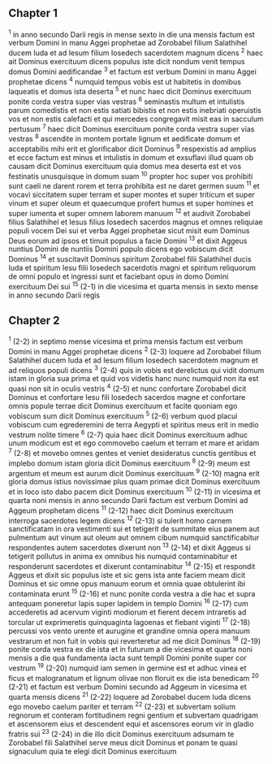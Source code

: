 ## Chapter 1

<sup>1</sup> in anno secundo Darii regis in mense sexto in die una mensis factum est verbum Domini in manu Aggei prophetae ad Zorobabel filium Salathihel ducem Iuda et ad Iesum filium Iosedech sacerdotem magnum dicens
<sup>2</sup> haec ait Dominus exercituum dicens populus iste dicit nondum venit tempus domus Domini aedificandae
<sup>3</sup> et factum est verbum Domini in manu Aggei prophetae dicens
<sup>4</sup> numquid tempus vobis est ut habitetis in domibus laqueatis et domus ista deserta
<sup>5</sup> et nunc haec dicit Dominus exercituum ponite corda vestra super vias vestras
<sup>6</sup> seminastis multum et intulistis parum comedistis et non estis satiati bibistis et non estis inebriati operuistis vos et non estis calefacti et qui mercedes congregavit misit eas in sacculum pertusum
<sup>7</sup> haec dicit Dominus exercituum ponite corda vestra super vias vestras
<sup>8</sup> ascendite in montem portate lignum et aedificate domum et acceptabilis mihi erit et glorificabor dicit Dominus
<sup>9</sup> respexistis ad amplius et ecce factum est minus et intulistis in domum et exsuflavi illud quam ob causam dicit Dominus exercituum quia domus mea deserta est et vos festinatis unusquisque in domum suam
<sup>10</sup> propter hoc super vos prohibiti sunt caeli ne darent rorem et terra prohibita est ne daret germen suum
<sup>11</sup> et vocavi siccitatem super terram et super montes et super triticum et super vinum et super oleum et quaecumque profert humus et super homines et super iumenta et super omnem laborem manuum
<sup>12</sup> et audivit Zorobabel filius Salathihel et Iesus filius Iosedech sacerdos magnus et omnes reliquiae populi vocem Dei sui et verba Aggei prophetae sicut misit eum Dominus Deus eorum ad ipsos et timuit populus a facie Domini
<sup>13</sup> et dixit Aggeus nuntius Domini de nuntiis Domini populo dicens ego vobiscum dicit Dominus
<sup>14</sup> et suscitavit Dominus spiritum Zorobabel filii Salathihel ducis Iuda et spiritum Iesu filii Iosedech sacerdotis magni et spiritum reliquorum de omni populo et ingressi sunt et faciebant opus in domo Domini exercituum Dei sui
<sup>15</sup> (2-1) in die vicesima et quarta mensis in sexto mense in anno secundo Darii regis
## Chapter 2

<sup>1</sup> (2-2) in septimo mense vicesima et prima mensis factum est verbum Domini in manu Aggei prophetae dicens
<sup>2</sup> (2-3) loquere ad Zorobabel filium Salathihel ducem Iuda et ad Iesum filium Iosedech sacerdotem magnum et ad reliquos populi dicens
<sup>3</sup> (2-4) quis in vobis est derelictus qui vidit domum istam in gloria sua prima et quid vos videtis hanc nunc numquid non ita est quasi non sit in oculis vestris
<sup>4</sup> (2-5) et nunc confortare Zorobabel dicit Dominus et confortare Iesu fili Iosedech sacerdos magne et confortare omnis popule terrae dicit Dominus exercituum et facite quoniam ego vobiscum sum dicit Dominus exercituum
<sup>5</sup> (2-6) verbum quod placui vobiscum cum egrederemini de terra Aegypti et spiritus meus erit in medio vestrum nolite timere
<sup>6</sup> (2-7) quia haec dicit Dominus exercituum adhuc unum modicum est et ego commovebo caelum et terram et mare et aridam
<sup>7</sup> (2-8) et movebo omnes gentes et veniet desideratus cunctis gentibus et implebo domum istam gloria dicit Dominus exercituum
<sup>8</sup> (2-9) meum est argentum et meum est aurum dicit Dominus exercituum
<sup>9</sup> (2-10) magna erit gloria domus istius novissimae plus quam primae dicit Dominus exercituum et in loco isto dabo pacem dicit Dominus exercituum
<sup>10</sup> (2-11) in vicesima et quarta noni mensis in anno secundo Darii factum est verbum Domini ad Aggeum prophetam dicens
<sup>11</sup> (2-12) haec dicit Dominus exercituum interroga sacerdotes legem dicens
<sup>12</sup> (2-13) si tulerit homo carnem sanctificatam in ora vestimenti sui et tetigerit de summitate eius panem aut pulmentum aut vinum aut oleum aut omnem cibum numquid sanctificabitur respondentes autem sacerdotes dixerunt non
<sup>13</sup> (2-14) et dixit Aggeus si tetigerit pollutus in anima ex omnibus his numquid contaminabitur et responderunt sacerdotes et dixerunt contaminabitur
<sup>14</sup> (2-15) et respondit Aggeus et dixit sic populus iste et sic gens ista ante faciem meam dicit Dominus et sic omne opus manuum eorum et omnia quae obtulerint ibi contaminata erunt
<sup>15</sup> (2-16) et nunc ponite corda vestra a die hac et supra antequam poneretur lapis super lapidem in templo Domini
<sup>16</sup> (2-17) cum accederetis ad acervum viginti modiorum et fierent decem intraretis ad torcular ut exprimeretis quinquaginta lagoenas et fiebant viginti
<sup>17</sup> (2-18) percussi vos vento urente et aurugine et grandine omnia opera manuum vestrarum et non fuit in vobis qui reverteretur ad me dicit Dominus
<sup>18</sup> (2-19) ponite corda vestra ex die ista et in futurum a die vicesima et quarta noni mensis a die qua fundamenta iacta sunt templi Domini ponite super cor vestrum
<sup>19</sup> (2-20) numquid iam semen in germine est et adhuc vinea et ficus et malogranatum et lignum olivae non floruit ex die ista benedicam
<sup>20</sup> (2-21) et factum est verbum Domini secundo ad Aggeum in vicesima et quarta mensis dicens
<sup>21</sup> (2-22) loquere ad Zorobabel ducem Iuda dicens ego movebo caelum pariter et terram
<sup>22</sup> (2-23) et subvertam solium regnorum et conteram fortitudinem regni gentium et subvertam quadrigam et ascensorem eius et descendent equi et ascensores eorum vir in gladio fratris sui
<sup>23</sup> (2-24) in die illo dicit Dominus exercituum adsumam te Zorobabel fili Salathihel serve meus dicit Dominus et ponam te quasi signaculum quia te elegi dicit Dominus exercituum